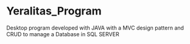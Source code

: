 # Yeralitas_Program
Desktop program developed with JAVA with a MVC design pattern and CRUD to manage a Database in SQL SERVER
